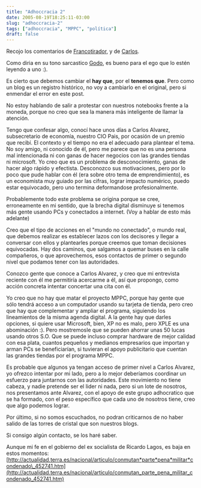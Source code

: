```yaml
---
title: "Adhoccracia 2"
date: 2005-08-19T18:25:11-03:00
slug: "adhoccracia-2"
tags: ["adhoccracia", "MPPC", "política"]
draft: false
---
```


Recojo los comentarios de
[Francotirador](http://www.argonave.com/francotirador/), y de
[Carlos](http://cdp.blogsome.com/).

Como diria en su tono sarcastico [Godo](http://godomuro.blogspot.com/),
es bueno para el ego que lo estén leyendo a uno :).

Es cierto que debemos cambiar el **hay que**, por el **tenemos que**.
Pero como un blog es un registro histórico, no voy a cambiarlo en el
original, pero si enmendar el error en este post.

No estoy hablando de salir a protestar con nuestros notebooks frente a
la moneda, porque no creo que sea la manera más inteligente de llamar la
atención.

Tengo que confesar algo, conocí hace unos días a Carlos Alvarez,
subsecretario de economía, nuestro CIO Pais, por ocasión de un premio
que recibí. El contexto y el tiempo no era el adecuado para plantear el
tema. No soy amigo, ni conocido de él, pero me parece que no es una
persona mal intencionada ni con ganas de hacer negocios con las grandes
tiendas ni microsoft. Yo creo que es un problema de desconocimiento,
ganas de hacer algo rápido y efectista. Desconozco sus motivaciones,
pero por lo poco que pude hablar con él (era sobre otro tema de
emprendimiento), es un economista muy guiado por las cifras, lograr
impacto numérico, puedo estar equivocado, pero uno termina deformandose
profesionalmente.

Probablemente todo este problema se origina porque se cree, erroneamente
en mi sentido, que la brecha digital disminuye si tenemos más gente
usando PCs y conectados a internet. (Voy a hablar de esto más adelante)

Creo que el tipo de acciones en el \"mundo no conectado\", o mundo real,
que debemos realizar es establecer lazos con los decisores y llegar a
conversar con ellos y plantearles porque creemos que toman decisiones
equivocadas. Hay dos caminos, que salgamos a quemar buses en la calle
compañeros, o que aprovechemos, esos contactos de primer o segundo nivel
que podamos tener con las autoridades.

Conozco gente que conoce a Carlos Alvarez, y creo que mi entrevista
reciente con él me permitiría acercarme a él, así que propongo, como
acción concreta intentar concertar una cita con él.

Yo creo que no hay que matar el proyecto MPPC, porque hay gente que sólo
tendrá acceso a un computador usando su tarjeta de tienda, pero creo que
hay que complementar y ampliar el programa, siguiendo los lineamientos
de la misma agenda digital. A la gente hay que darles opciones, si
quiere usar Microsoft, bien, XP no es malo, pero XPLE es una abominación
:). Pero mostremosle que se pueden ahorrar unas 50 lucas usando otros
S.O. Que se puede incluso comprar hardware de mejor calidad con esa
plata, cuantos pequeños y medianos empresarios que importan y arman PCs
se beneficiarían, si tuvieran el apoyo publicitario que cuentan las
grandes tiendas por el programa MPPC.

Es probable que algunos ya tengan acceso de primer nivel a Carlos
Alvarez, yo ofrezco intentar por mi lado, pero a lo mejor deberíamos
coordinar un esfuerzo para juntarnos con las autoridades. Este
movimiento no tiene cabeza, y nadie pretende ser el lider ni nada, pero
si un lote de nosotros, nos presentamos ante Alvarez, con el apoyo de
este grupo adhocratico que se ha formado, con el peso específico que
cada uno de nosotros tiene, creo que algo podemos lograr.

Por último, si no somos escuchados, no podran criticarnos de no haber
salido de las torres de cristal que son nuestros blogs.

Si consigo algún contacto, se los haré saber.

Aunque mi fe en el gobierno del ex socialista de Ricardo Lagos, es baja
en estos
momentos:[http://actualidad.terra.es/nacional/articulo/conmutan*parte*pena*militar*condenado\_452741.htm](http://actualidad.terra.es/nacional/articulo/conmutan_parte_pena_militar_condenado_452741.htm)
